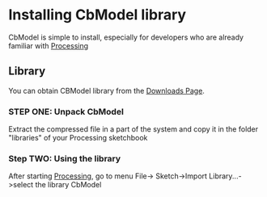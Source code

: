 # Installing CbModel library #

CbModel is simple to install, especially for developers who are already familiar with <a href='http://processing.org/'>Processing</a>

## Library ##
You can obtain CBModel library from the <a href='http://code.google.com/p/cbmodel/downloads/list'>Downloads Page</a>.

### STEP ONE: Unpack CbModel ###
Extract the compressed file in a part of the system and copy it in the folder "libraries" of your Processing sketchbook

### Step TWO: Using the library ###
After starting <a href='http://processing.org/'>Processing</a>, go to menu File-> Sketch->Import Library...->select the library CbModel